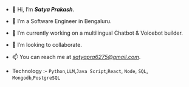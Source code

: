 - 👋 Hi, I’m ***Satya Prakash***.
- 👀 I’m a Software Engineer in Bengaluru.
- 🌱 I’m currently working on a multilingual Chatbot & Voicebot builder.
- 💞️ I’m looking to collaborate.
- 📫 You can reach me at *satyapra6275@gmail.com*.


- Technology :- `Python`,`LLM`,`Java Script`,`React`, `Node`, `SQL`, `Mongodb`,`PostgreSQL`


<!---
Sa-tya/Sa-tya is a ✨ special ✨ repository because its `README.md` (this file) appears on your GitHub profile.
You can click the Preview link to take a look at your changes.
--->
